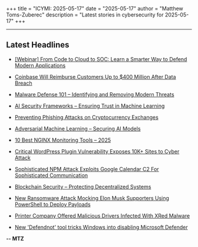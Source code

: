 +++
title = "ICYMI: 2025-05-17"
date = "2025-05-17"
author = "Matthew Toms-Zuberec"
description = "Latest stories in cybersecurity for 2025-05-17"
+++

---------------------------------------------------------------------------
## Latest Headlines
- [[Webinar] From Code to Cloud to SOC: Learn a Smarter Way to Defend Modern Applications](https://thehackernews.com/2025/05/from-code-to-cloud-to-soc-learn-smarter.html)

- [Coinbase Will Reimburse Customers Up to $400 Million After Data Breach](https://www.wired.com/story/coinbase-will-reimburse-customers-up-to-400-million-after-data-breach/)

- [Malware Defense 101 – Identifying and Removing Modern Threats](https://cybersecuritynews.com/malware-defense/)

- [AI Security Frameworks – Ensuring Trust in Machine Learning](https://cybersecuritynews.com/ai-security-frameworks/)

- [Preventing Phishing Attacks on Cryptocurrency Exchanges](https://cybersecuritynews.com/preventing-phishing-attacks/)

- [Adversarial Machine Learning – Securing AI Models](https://cybersecuritynews.com/adversarial-machine-learning/)

- [10 Best NGINX Monitoring Tools – 2025](https://cybersecuritynews.com/best-nginx-monitoring-tools/)

- [Critical WordPress Plugin Vulnerability Exposes 10K+ Sites to Cyber Attack](https://cybersecuritynews.com/critical-wordpress-plugin-vulnerability/)

- [Sophisticated NPM Attack Exploits Google Calendar C2 For Sophisticated Communication](https://cybersecuritynews.com/sophisticated-npm-attack-exploits-google-calendar-c2/)

- [Blockchain Security – Protecting Decentralized Systems](https://cybersecuritynews.com/blockchain-security/)

- [New Ransomware Attack Mocking Elon Musk Supporters Using PowerShell to Deploy Payloads](https://cybersecuritynews.com/new-ransomware-attack-mocking-elon-musk-supporters-using-powershell/)

- [Printer Company Offered Malicious Drivers Infected With XRed Malware](https://cybersecuritynews.com/malicious-drivers-infected-with-xred-malware/)

- [New 'Defendnot' tool tricks Windows into disabling Microsoft Defender](https://www.bleepingcomputer.com/news/microsoft/new-defendnot-tool-tricks-windows-into-disabling-microsoft-defender/)

**-- MTZ**